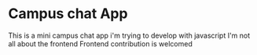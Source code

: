 # Campus chat App
This is a mini campus chat app i'm trying to develop with javascript
I'm not all about the frontend
Frontend contribution is welcomed
                         
